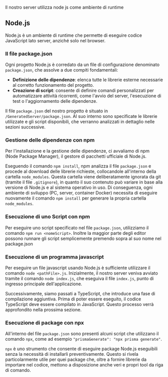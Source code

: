 Il nostro server utilizza node js come ambiente di runtime

## Node.js

Node.js è un ambiente di runtime che permette di eseguire codice JavaScript lato server, anziché solo nel browser.

### Il file package.json

Ogni progetto Node.js è corredato da un file di configurazione denominato `package.json`, che assolve a due compiti fondamentali:

-   **Definizione delle dipendenze**: elenca tutte le librerie esterne necessarie al corretto funzionamento del progetto.
-   **Creazione di script**: consente di definire comandi personalizzati per automatizzare attività ricorrenti, come l'avvio del server, l'esecuzione di test o l'aggiornamento delle dipendenze.

Il file `package.json` del nostro progetto è situato in `/GeneratedServer/package.json`. Al suo interno sono specificate le librerie utilizzate e gli script disponibili, che verranno analizzati in dettaglio nelle sezioni successive.

### Gestione delle dipendenze con npm

Per l'installazione e la gestione delle dipendenze, ci avvaliamo di npm (Node Package Manager), il gestore di pacchetti ufficiale di Node.js.

Eseguendo il comando `npm install`, npm analizza il file `package.json` e procede al download delle librerie richieste, collocandole all'interno della cartella `node_modules`. Questa cartella viene deliberatamente ignorata da git (tramite il file `.gitignore`), in quanto il suo contenuto può variare in base alla versione di Node.js e al sistema operativo in uso. Di conseguenza, ogni ambiente di sviluppo (PC, server, container Docker) necessita di eseguire nuovamente il comando `npm install` per generare la propria cartella `node_modules`.

### Esecuzione di uno Script con npm

Per eseguire uno script specificato nel file `package.json`, utilizziamo il comando `npm run <nomeScript>`.
Inoltre la maggior parte degli editor possono runnare gli script semplicemente premendo sopra al suo nome nel package.json

### Esecuzione di un programma javascript

Per eseguire un file javascript usando Node.js è sufficiente utilizzare il comando `node <pathFile>.js`. Inizialmente, il nostro server veniva avviato tramite il comando `node index.js`, che eseguiva il file `index.js`, punto di ingresso principale dell'applicazione.

Successivamente, siamo passati a TypeScript, che introduce una fase di compilazione aggiuntiva. Prima di poter essere eseguito, il codice TypeScript deve essere compilato in JavaScript. Questo processo verrà approfondito nella prossima sezione.

### Esecuzione di package con npx

All'interno del file `package.json` sono presenti alcuni script che utilizzano il comando `npx`, come ad esempio `"prismaGenerate": "npx prisma generate"`.

`npx` è uno strumento che consente di eseguire package Node.js eseguibili senza la necessità di installarli preventivamente. Questo si rivela particolarmente utile per quei package che, oltre a fornire librerie da importare nel codice, mettono a disposizione anche veri e propri tool da riga di comando.
